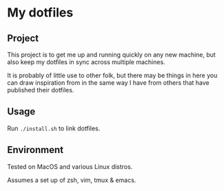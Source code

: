 # My dotfiles

## Project

This project is to get me up and running quickly on any new machine, but also keep my dotfiles in sync across multiple machines.

It is probably of little use to other folk, but there may be things in here you can draw inspiration from in the same way I have from others that have published their dotfiles.

## Usage

Run `./install.sh` to link dotfiles. 

## Environment

Tested on MacOS and various Linux distros.

Assumes a set up of zsh, vim, tmux & emacs.
